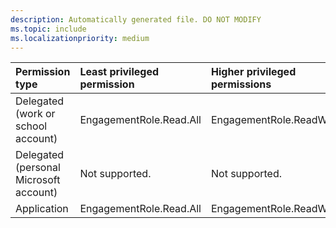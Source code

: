 ```yaml
---
description: Automatically generated file. DO NOT MODIFY
ms.topic: include
ms.localizationpriority: medium
---
```


|Permission type|Least privileged permission|Higher privileged permissions|
|:---|:---|:---|
|Delegated (work or school account)|EngagementRole.Read.All|EngagementRole.ReadWrite.All|
|Delegated (personal Microsoft account)|Not supported.|Not supported.|
|Application|EngagementRole.Read.All|EngagementRole.ReadWrite.All|

